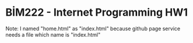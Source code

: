# BİM222 - Internet Programming HW1
Note: I named "home.html" as "index.html" because github page service needs a file which name is "index.html"

